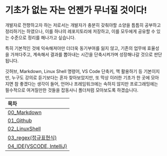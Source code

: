 # 기초가 없는 자는 언젠가 무너질 것이다! 

개발자로 전향하고자 하는 저로서는 개발자가 충분히 갖춰야할 소양을 틈틈히 공부하고 정리하기는 하였으나, 이를 하나의 레포지토리에 저장하고, 이를 모두에게 공유할 수 있는 수준으로 정리를 해나가고 싶습니다. 

특히 기본적인 것에 익숙해져야만 더더욱 동기부여를 잃지 않고, 기존의 업무에 효율성을 가져다주고, 계속해서 결과를 뽑아내는 시간을 단축시켜가며 성장해나갈 것으로 판단됩니다. 

깃허브, Markdown, Linux Shell 명령어, VS Code 단축키, 맥 활용하기 등 기본이지만, 누구도 강의로 듣기보다는 혼자 찾아보았지만, 또 막상 이러한 기초가 한 곳에 모아지면 참 좋겠다는 생각이 들어, 언어나 프레임워크에는 속하지 않지만 프로그래밍에는 필수적으로 여겨질만한 것들을 잡동사니 폴더처럼 모아보도록 하겠습니다. 

|목차|
|:--|
|[00_Markdown](https://github.com/jihyeonmun/Fundamental/tree/master/00_Markdown)|
|[01_Github](https://github.com/jihyeonmun/Fundamental/tree/master/01_Github)|
|[02_LinuxShell](https://github.com/jihyeonmun/Fundamental/tree/master/02_LinuxShell)|
|[03_regex(정규표현식)](https://github.com/jihyeonmun/Fundamental/tree/master/03_regex)|
|[04_IDE(VSCODE, IntelliJ)](https://github.com/jihyeonmun/Fundamental/tree/master/04_IDE)|

